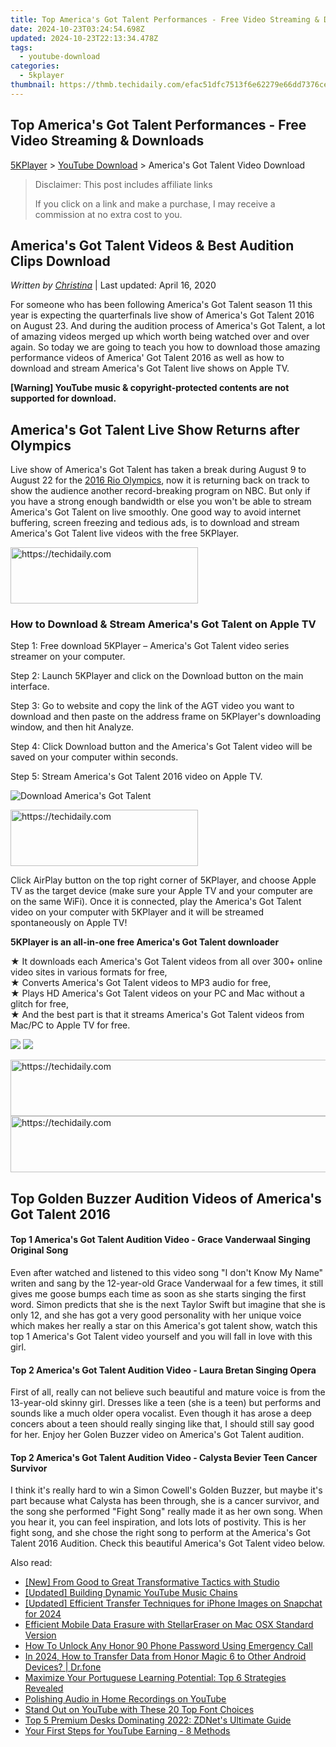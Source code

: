 ```yaml
---
title: Top America's Got Talent Performances - Free Video Streaming & Downloads
date: 2024-10-23T03:24:54.698Z
updated: 2024-10-23T22:13:34.478Z
tags:
  - youtube-download
categories:
  - 5kplayer
thumbnail: https://thmb.techidaily.com/efac51dfc7513f6e62279e66dd7376ce64f0f15cd255e5dc5db28c7cff1f9e3c.jpg
---
```


## Top America's Got Talent Performances - Free Video Streaming & Downloads

[5KPlayer](https://tools.techidaily.com/5kplayer/products/) \> [YouTube Download](https://tools.techidaily.com/5kplayer/youtube-download/) \> America's Got Talent Video Download 

>  Disclaimer: This post includes affiliate links
>
>  If you click on a link and make a purchase, I may receive a commission at no extra cost to you.
>

## America's Got Talent Videos & Best Audition Clips Download

 _Written by [Christina](https://www.quora.com/profile/Christina-148)_ | Last updated: April 16, 2020 

For someone who has been following America's Got Talent season 11 this year is expecting the quarterfinals live show of America's Got Talent 2016 on August 23\. And during the audition process of America's Got Talent, a lot of amazing videos merged up which worth being watched over and over again. So today we are going to teach you how to download those amazing performance videos of America' Got Talent 2016 as well as how to download and stream America's Got Talent live shows on Apple TV. 

**\[Warning\] YouTube music & copyright-protected contents are not supported for download.**

## America's Got Talent Live Show Returns after Olympics

Live show of America's Got Talent has taken a break during August 9 to August 22 for the [2016 Rio Olympics](https://tools.techidaily.com/5kplayer/airplay/), now it is returning back on track to show the audience another record-breaking program on NBC. But only if you have a strong enough bandwidth or else you won't be able to stream America's Got Talent on live smoothly. One good way to avoid internet buffering, screen freezing and tedious ads, is to download and stream America's Got Talent live videos with the free 5KPlayer. 

<!-- affiliate ads begin -->
<a href="https://aligracehair.sjv.io/c/5597632/2087234/19272" target="_top" id="2087234">
  <img src="//a.impactradius-go.com/display-ad/19272-2087234" border="0" alt="https://techidaily.com" width="300" height="90"/>
</a>
<img height="0" width="0" src="https://aligracehair.sjv.io/i/5597632/2087234/19272" style="position:absolute;visibility:hidden;" border="0" />
<!-- affiliate ads end -->

### How to Download & Stream America's Got Talent on Apple TV

 Step 1: Free download 5KPlayer – America's Got Talent video series streamer on your computer. 

Step 2: Launch 5KPlayer and click on the Download button on the main interface. 

Step 3: Go to website and copy the link of the AGT video you want to download and then paste on the address frame on 5KPlayer's downloading window, and then hit Analyze. 

Step 4: Click Download button and the America's Got Talent video will be saved on your computer within seconds. 

Step 5: Stream America's Got Talent 2016 video on Apple TV. 

![Download America's Got Talent](https://www.5kplayer.com/youtube-download/img/agt-downloads.jpg) 

<!-- affiliate ads begin -->
<a href="https://aligracehair.sjv.io/c/5597632/1885943/19272" target="_top" id="1885943">
  <img src="//a.impactradius-go.com/display-ad/19272-1885943" border="0" alt="https://techidaily.com" width="300" height="90"/>
</a>
<img height="0" width="0" src="https://aligracehair.sjv.io/i/5597632/1885943/19272" style="position:absolute;visibility:hidden;" border="0" />
<!-- affiliate ads end -->

Click AirPlay button on the top right corner of 5KPlayer, and choose Apple TV as the target device (make sure your Apple TV and your computer are on the same WiFi). Once it is connected, play the America's Got Talent video on your computer with 5KPlayer and it will be streamed spontaneously on Apple TV!

**5KPlayer is an all-in-one free America's Got Talent downloader** 

★ It downloads each America's Got Talent videos from all over 300+ online video sites in various formats for free,   
★ Converts America's Got Talent videos to MP3 audio for free,   
★ Plays HD America's Got Talent videos on your PC and Mac without a glitch for free,   
★ And the best part is that it streams America's Got Talent videos from Mac/PC to Apple TV for free.

[![](https://www.5kplayer.com/youtube-download/../button/freedownwhitewin.png)](https://tools.techidaily.com/5kplayer/products/) [![](https://www.5kplayer.com/youtube-download/../button/freedownbackmac.png)](https://tools.techidaily.com/5kplayer/products/) 

<!-- affiliate ads begin -->
<a href="https://aligracehair.sjv.io/c/5597632/1886048/19272" target="_top" id="1886048">
  <img src="//a.impactradius-go.com/display-ad/19272-1886048" border="0" alt="https://techidaily.com" width="728" height="90"/>
</a>
<img height="0" width="0" src="https://aligracehair.sjv.io/i/5597632/1886048/19272" style="position:absolute;visibility:hidden;" border="0" />
<!-- affiliate ads end -->

<!-- affiliate ads begin -->
<a href="https://aligracehair.sjv.io/c/5597632/1868575/19272" target="_top" id="1868575">
  <img src="//a.impactradius-go.com/display-ad/19272-1868575" border="0" alt="https://techidaily.com" width="728" height="90"/>
</a>
<img height="0" width="0" src="https://aligracehair.sjv.io/i/5597632/1868575/19272" style="position:absolute;visibility:hidden;" border="0" />
<!-- affiliate ads end -->

## Top Golden Buzzer Audition Videos of America's Got Talent 2016

#### **Top 1 America's Got Talent Audition Video - Grace Vanderwaal Singing Original Song**

Even after watched and listened to this video song "I don't Know My Name" writen and sang by the 12-year-old Grace Vanderwaal for a few times, it still gives me goose bumps each time as soon as she starts singing the first word. Simon predicts that she is the next Taylor Swift but imagine that she is only 12, and she has got a very good personality with her unique voice which makes her really a star on this America's got talent show, watch this top 1 America's Got Talent video yourself and you will fall in love with this girl.

#### **Top 2 America's Got Talent Audition Video - Laura Bretan Singing Opera**

First of all, really can not believe such beautiful and mature voice is from the 13-year-old skinny girl. Dresses like a teen (she is a teen) but performs and sounds like a much older opera vocalist. Even though it has arose a deep concers about a teen should really singing like that, I should still say good for her. Enjoy her Golen Buzzer video on America's Got Talent audition. 

#### **Top 2 America's Got Talent Audition Video - Calysta Bevier Teen Cancer Survivor**

I think it's really hard to win a Simon Cowell's Golden Buzzer, but maybe it's part because what Calysta has been through, she is a cancer survivor, and the song she performed "Fight Song" really made it as her own song. When you hear it, you can feel inspiration, and lots lots of postivity. This is her fight song, and she chose the right song to perform at the America's Got Talent 2016 Audition. Check this beautiful America's Got Talent video below.

<ins class="adsbygoogle"
     style="display:block"
     data-ad-format="autorelaxed"
     data-ad-client="ca-pub-7571918770474297"
     data-ad-slot="1223367746"></ins>

<ins class="adsbygoogle"
     style="display:block"
     data-ad-client="ca-pub-7571918770474297"
     data-ad-slot="8358498916"
     data-ad-format="auto"
     data-full-width-responsive="true"></ins>

<span class="atpl-alsoreadstyle">Also read:</span>
<div><ul>
<li><a href="https://youtube-data.techidaily.com/rom-good-to-great-transformative-tactics-with-studio/"><u>[New] From Good to Great Transformative Tactics with Studio</u></a></li>
<li><a href="https://youtube-video-recordings.techidaily.com/updated-building-dynamic-youtube-music-chains/"><u>[Updated] Building Dynamic YouTube Music Chains</u></a></li>
<li><a href="https://snapchat-videos.techidaily.com/updated-efficient-transfer-techniques-for-iphone-images-on-snapchat-for-2024/"><u>[Updated] Efficient Transfer Techniques for iPhone Images on Snapchat for 2024</u></a></li>
<li><a href="https://data-safeguard.techidaily.com/efficient-mobile-data-erasure-with-stellareraser-on-mac-osx-standard-version/"><u>Efficient Mobile Data Erasure with StellarEraser on Mac OSX Standard Version</u></a></li>
<li><a href="https://unlock-android.techidaily.com/how-to-unlock-any-honor-90-phone-password-using-emergency-call-by-drfone-android/"><u>How To Unlock Any Honor 90 Phone Password Using Emergency Call</u></a></li>
<li><a href="https://android-transfer.techidaily.com/in-2024-how-to-transfer-data-from-honor-magic-6-to-other-android-devices-drfone-by-drfone-transfer-from-android-transfer-from-android/"><u>In 2024, How to Transfer Data from Honor Magic 6 to Other Android Devices? | Dr.fone</u></a></li>
<li><a href="https://mondly-stories.techidaily.com/maximize-your-portuguese-learning-potential-top-6-strategies-revealed/"><u>Maximize Your Portuguese Learning Potential: Top 6 Strategies Revealed</u></a></li>
<li><a href="https://youtube-video-recordings.techidaily.com/polishing-audio-in-home-recordings-on-youtube/"><u>Polishing Audio in Home Recordings on YouTube</u></a></li>
<li><a href="https://youtube-video-recordings.techidaily.com/stand-out-on-youtube-with-these-20-top-font-choices/"><u>Stand Out on YouTube with These 20 Top Font Choices</u></a></li>
<li><a href="https://win-web3.techidaily.com/top-5-premium-desks-dominating-2022-zdnets-ultimate-guide/"><u>Top 5 Premium Desks Dominating 2022: ZDNet's Ultimate Guide</u></a></li>
<li><a href="https://youtube-video-recordings.techidaily.com/your-first-steps-for-youtube-earning-8-methods/"><u>Your First Steps for YouTube Earning - 8 Methods</u></a></li>
</ul></div>

